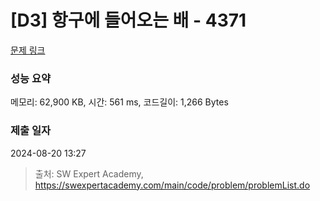 # [D3] 항구에 들어오는 배 - 4371 

[문제 링크](https://swexpertacademy.com/main/code/problem/problemDetail.do?contestProbId=AWMedCxalW8DFAXd) 

### 성능 요약

메모리: 62,900 KB, 시간: 561 ms, 코드길이: 1,266 Bytes

### 제출 일자

2024-08-20 13:27



> 출처: SW Expert Academy, https://swexpertacademy.com/main/code/problem/problemList.do